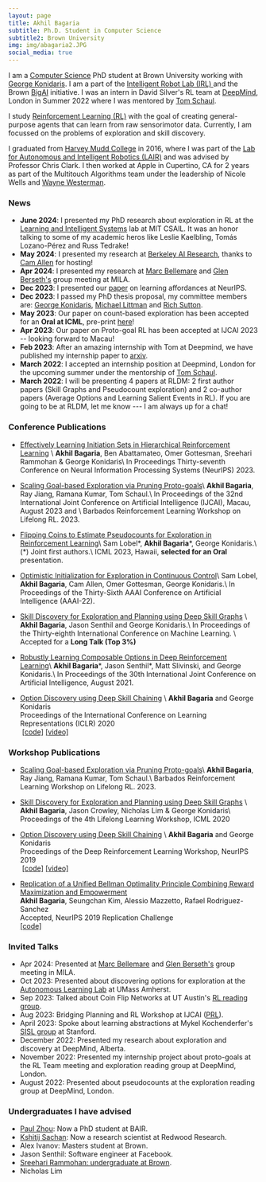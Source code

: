 ```yaml
---
layout: page
title: Akhil Bagaria
subtitle: Ph.D. Student in Computer Science
subtitle2: Brown University
img: img/abagaria2.JPG
social_media: true
---
```


I am a <a href="https://cs.brown.edu/" target="_blank">Computer Science</a> PhD student at Brown University working with <a href="http://cs.brown.edu/people/gdk/" target="_blank">George Konidaris</a>. I am a part of the <a href="http://irl.cs.brown.edu/"> Intelligent Robot Lab (IRL) </a> and the Brown <a href="http://bigai.cs.brown.edu/">BigAI</a> initiative. I was an intern in David Silver's RL team at <a href="https://www.deepmind.com/">DeepMind</a>, London in Summer 2022 where I was mentored by <a href="https://schaul.site44.com/">Tom Schaul</a>.

I study <a href="https://en.wikipedia.org/wiki/Reinforcement_learning" target="_blank">Reinforcement Learning (RL)</a> with the goal of creating general-purpose agents that can learn from raw sensorimotor data. Currently, I am focussed on the problems of exploration and skill discovery.

I graduated from <a href="https://www.hmc.edu/">Harvey Mudd College</a> in 2016, where I was part of the <a href="https://www.lair.hmc.edu">Lab for Autonomous and Intelligent Robotics (LAIR)</a> and was advised by Professor Chris Clark. I then worked at Apple in Cupertino, CA for 2 years as part of the Multitouch Algorithms team under the leadership of Nicole Wells and <a href="https://en.wikipedia.org/wiki/FingerWorks">Wayne Westerman</a>. 

### __News__
* **June 2024**: I presented my PhD research about exploration in RL at the <a href="https://lis.csail.mit.edu/">Learning and Intelligent Systems</a> lab at MIT CSAIL. It was an honor talking to some of my academic heros like Leslie Kaelbling, Tomás Lozano-Pérez and Russ Tedrake! 
* **May 2024**: I presented my research at  <a href="https://bair.berkeley.edu/index.html">Berkeley AI Research</a>, thanks to <a href="https://camallen.net/">Cam Allen</a> for hosting!
* **Apr 2024**: I presented my research at <a href="http://www.marcgbellemare.info/">Marc Bellemare</a> and <a href="https://neo-x.github.io/">Glen Berseth's</a> group meeting at MILA.
* **Dec 2023**: I presented our <a href="https://openreview.net/pdf?id=4JCVw8oMlf" target="_blank">paper</a> on learning affordances at NeurIPS.
* **Dec 2023**: I passed my PhD thesis proposal, my committee members are: <a href="http://cs.brown.edu/people/gdk/" target="_blank">George Konidaris</a>, <a href="http://cs.brown.edu/~mlittman/" target="_blank">Michael Littman</a> and <a href="http://incompleteideas.net/" target="_blank">Rich Sutton</a>. 
* **May 2023**: Our paper on count-based exploration has been accepted for an **Oral at ICML**, pre-print <a href="https://arxiv.org/pdf/2306.03186.pdf">here</a>! 
* **Apr 2023**: Our paper on Proto-goal RL has been accepted at IJCAI 2023 -- looking forward to Macau!
* **Feb 2023**: After an amazing internship with Tom at Deepmind, we have published my internship paper to <a href="https://arxiv.org/abs/2302.04693v1">arxiv</a>.
* **March 2022**: I accepted an internship position at Deepmind, London for the upcoming summer under the mentorship of <a href="https://schaul.site44.com/">Tom Schaul</a>.
* **March 2022**: I will be presenting 4 papers at RLDM: 2 first author papers (Skill Graphs and Pseudocount exploration) and 2 co-author papers (Average Options and Learning Salient Events in RL). If you are going to be at RLDM, let me know --- I am always up for a chat!

### __Conference Publications__

* <a href="https://openreview.net/pdf?id=4JCVw8oMlf" target="_blank">Effectively Learning Initiation Sets in Hierarchical Reinforcement Learning</a> \\
__Akhil Bagaria__, Ben Abattamateo, Omer Gottesman, Sreehari Rammohan & George Konidaris\\
In Proceedings Thirty-seventh Conference on Neural Information Processing Systems (NeurIPS) 2023.

* <a href="https://arxiv.org/abs/2302.04693v1" target="_blank">Scaling Goal-based Exploration via Pruning Proto-goals</a>\\
__Akhil Bagaria__, Ray Jiang, Ramana Kumar, Tom Schaul.\\
In Proceedings of the 32nd International Joint Conference on Artificial Intelligence (IJCAI), Macau, August 2023 and \\
Barbados Reinforcement Learning Workshop on Lifelong RL. 2023.

* <a href="https://arxiv.org/pdf/2306.03186.pdf" target="_blank">Flipping Coins to Estimate Pseudocounts for Exploration in Reinforcement Learning</a>\\
Sam Lobel\*, __Akhil Bagaria__\*, George Konidaris.\\
(\*) Joint first authors.\\
ICML 2023, Hawaii, **selected for an Oral** presentation.

*  <a href="http://irl.cs.brown.edu/pubs/optinit_explore_control.pdf" target="_blank">Optimistic Initialization for Exploration in Continuous Control</a>\\
Sam Lobel, __Akhil Bagaria__, Cam Allen, Omer Gottesman, George Konidaris.\\
In Proceedings of the Thirty-Sixth AAAI Conference on Artificial Intelligence (AAAI-22).

* <a href="http://proceedings.mlr.press/v139/bagaria21a.html" target="_blank">Skill Discovery for Exploration and Planning using Deep Skill Graphs</a> \\
__Akhil Bagaria__, Jason Senthil and George Konidaris.\\
In Proceedings of the Thirty-eighth International Conference on Machine Learning. \\
Accepted for a __Long Talk (Top 3%)__

*  <a href="https://www.ijcai.org/proceedings/2021/298" target="_blank">Robustly Learning Composable Options in Deep Reinforcement Learning</a>\\
__Akhil Bagaria__\*, Jason Senthil\*, Matt Slivinski, and George Konidaris.\\
In Proceedings of the 30th International Joint Conference on Artificial Intelligence, August 2021.

* <a href="https://openreview.net/pdf?id=B1gqipNYwH" target="_blank">Option Discovery using Deep Skill Chaining</a> \\
__Akhil Bagaria__ and George Konidaris  
Proceedings of the International Conference on Learning Representations (ICLR) 2020  
&nbsp;<a href="https://github.com/deep-skill-chaining/deep-skill-chaining" target="_blank">[code]</a>
<a href="https://www.youtube.com/watch?v=MGvvPmm6JQg&feature=youtu.be" target="_blank">[video]</a>

### __Workshop Publications__

* <a href="https://arxiv.org/abs/2302.04693v1" target="_blank">Scaling Goal-based Exploration via Pruning Proto-goals</a>\\
__Akhil Bagaria__, Ray Jiang, Ramana Kumar, Tom Schaul.\\
Barbados Reinforcement Learning Workshop on Lifelong RL. 2023.

* <a href="https://openreview.net/pdf?id=-mvAo5hWNp" target="_blank">Skill Discovery for Exploration and Planning using Deep Skill Graphs</a> \\
__Akhil Bagaria__, Jason Crowley, Nicholas Lim & George Konidaris\\
Proceedings of the 4th Lifelong Learning Workshop, ICML 2020

* <a href="https://drive.google.com/file/d/10HayIdinBrB5gc451XaNX6i8zD-lRw4n/view" target="_blank">Option Discovery using Deep Skill Chaining</a> \\
__Akhil Bagaria__ and George Konidaris  
Proceedings of the Deep Reinforcement Learning Workshop, NeurIPS 2019  
&nbsp;<a href="https://github.com/deep-skill-chaining/deep-skill-chaining" target="_blank">[code]</a>
 <a href="https://www.youtube.com/watch?v=MGvvPmm6JQg&feature=youtu.be" target="_blank">[video]</a>

* <a href="https://openreview.net/pdf?id=B1grPT9GTH" target="_blank">Replication of a Unified Bellman Optimality Principle Combining Reward Maximization and Empowerment</a>  
__Akhil Bagaria__, Seungchan Kim, Alessio Mazzetto, Rafael Rodriguez-Sanchez  
Accepted, NeurIPS 2019 Replication Challenge  
<a href="https://github.com/eac-replication/eac-replication" target="_blank">[code]</a>

### __Invited Talks__
* Apr 2024: Presented at <a href="http://www.marcgbellemare.info/">Marc Bellemare</a> and <a href="https://neo-x.github.io/">Glen Berseth's</a> group meeting in MILA.
* Oct 2023: Presented about discovering options for exploration at the <a href="https://all.cs.umass.edu/" target="_blank">Autonomous Learning Lab</a> at UMass Amherst.
* Sep 2023: Talked about Coin Flip Networks at UT Austin's <a href="https://www.cs.utexas.edu/~rlrg/website.md.html" target="_blank">RL reading group</a>.
* Aug 2023: Bridging Planning and RL Workshop at IJCAI (<a href="https://prl-theworkshop.github.io/prl2023-ijcai/" target="_blank">PRL</a>).
* April 2023: Spoke about learning abstractions at Mykel Kochenderfer's <a href="https://web.stanford.edu/group/sisl/cgi-bin/wordpress/">SISL group</a> at Stanford.
* December 2022: Presented my research about exploration and discovery at DeepMind, Alberta.
* November 2022: Presented my internship project about proto-goals at the RL Team meeting and exploration reading group at DeepMind, London.
* August 2022: Presented about pseudocounts at the exploration reading group at DeepMind, London.

### __Undergraduates I have advised__
* <a href="https://zhouzypaul.github.io/">Paul Zhou</a>: Now a PhD student at BAIR.
* <a href="https://kshitijsachan.com/">Kshitij Sachan</a>: Now a research scientist at Redwood Research.
* Alex Ivanov: Masters student at Brown.
* Jason Senthil: Software engineer at Facebook.
* <a href="https://sreeharirammohan.com/" target="_blank">Sreehari Rammohan: undergraduate at Brown</a>.
* Nicholas Lim
